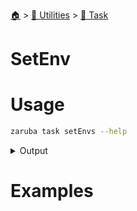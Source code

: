 <!--startTocHeader-->
[🏠](../../README.md) > [🔧 Utilities](../README.md) > [🔨 Task](README.md)
# SetEnv
<!--endTocHeader-->

# Usage

<!--startCode-->
```bash
zaruba task setEnvs --help
```
 
<details>
<summary>Output</summary>
 
```````
Task manipulation utilities

Usage:
  zaruba task [command]

Available Commands:
  addDependencies Add task dependency
  addParents      Add task parent
  getIcon         get task icon
  isExist         Is task exist
  setConfigs      Set task configs
  setConfigs      Set task env
  syncEnv         Update task's environment

Flags:
  -h, --help   help for task

Use "zaruba task [command] --help" for more information about a command.
```````
</details>
<!--endCode-->

# Examples



<!--startTocSubTopic-->
<!--endTocSubTopic-->